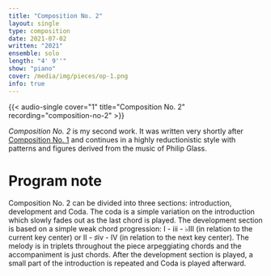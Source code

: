 ```yaml
---
title: "Composition No. 2"
layout: single
type: composition
date: 2021-07-02
written: "2021"
ensemble: solo
length: "4' 9''"
show: "piano"
cover: /media/img/pieces/op-1.png
info: true
---
```


{{< audio-single cover="1" title="Composition No. 2" recording="composition-no-2" >}}

*Composition No. 2* is my second work. It was written very shortly after [Composition No. 1](/compositions/composition-no.-1) and continues in a highly reductionistic style with patterns and figures derived from the music of Philip Glass.

# Program note

Composition No. 2 can be divided into three sections: introduction, development and Coda. The coda is a simple variation on the introduction which slowly fades out as the last chord is played. The development section is based on a simple weak chord progression: I - iii - &#9837;III (in relation to the current key center) or II - &#9839;iv - IV (in relation to the next key center). The melody is in triplets throughout the piece arpeggiating chords and the accompaniment is just chords. After the development section is played, a small part of the introduction is repeated and Coda is played afterward.